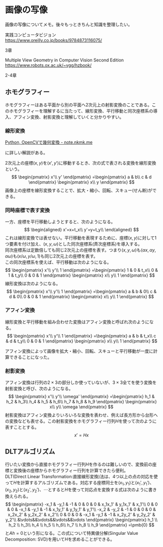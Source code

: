 # 画像の写像

画像の写像についてメモ。後々もっときちんと知識を整理したい。

実践コンピュータビジョン  
https://www.oreilly.co.jp/books/9784873116075/

3章

Multiple View Geometry in Computer Vision
Second Edition  
https://www.robots.ox.ac.uk/~vgg/hzbook/

2-4章

## ホモグラフィー

ホモグラフィーはある平面から別の平面へ2次元上の射影変換のことである。このホモグラフィーを理解するに当たって、線形変換、平行移動と同次座標系の導入、アフィン変換、射影変換と理解していくと分かりやすい。

### 線形変換

[Python, OpenCVで幾何変換 - note.nkmk.me](https://note.nkmk.me/python-opencv-warp-affine-perspective/)

に詳しい解説がある。


2次元上の座標$(x,y)$を$(x',y')$に移動するとき、次の式で表される変換を線形変換という。
$$
\begin{pmatrix}
x'\\
y'
\end{pmatrix}
=\begin{pmatrix}
a & b\\
c & d
\end{pmatrix}
\begin{pmatrix}
x\\
y
\end{pmatrix}
$$
画像上の座標を線形変換することで、拡大・縮小、回転、スキュー(せん断)ができる。

### 同時座標で表す変換

一方、座標を平行移動しようとすると、次のようになる。
$$
\begin{aligned}
x'=x+t_x\\
y'=y+t_y\\
\end{aligned}
$$
これは線形変換では表せない。平行移動を表現するために、座標$(x,y)$に対して1つ要素を付け加え、$(x,y,\omega)$とした同次座標系(斉次座標系)を導入する。  
同次座標系は定数倍しても同じ2次元上の座標を表す。つまり$(x,y,\omega)$も$(\alpha x,\alpha y,\alpha\omega)$も$(x/\omega,y/\omega,1)$も同じ2次元上の座標を表す。   
この同次座標系を使えば、平行移動は次のようになる。
$$
\begin{pmatrix}
x'\\
y'\\
1
\end{pmatrix}
=\begin{pmatrix}
1 & 0 & t_x\\
0 & 1 & t_y\\
0 & 0 & 1
\end{pmatrix}
\begin{pmatrix}
x\\
y\\
1
\end{pmatrix}
$$
線形変換は次のようになる。
$$
\begin{pmatrix}
x'\\
y'\\
1
\end{pmatrix}
=\begin{pmatrix}
a & b & 0\\
c & d & 0\\
0 & 0 & 1
\end{pmatrix}
\begin{pmatrix}
x\\
y\\
1
\end{pmatrix}
$$

### アフィン変換

線形変換と平行移動を組み合わせた変換はアフィン変換と呼ばれ次のようになる。
$$
\begin{pmatrix}
x'\\
y'\\
1
\end{pmatrix}
=\begin{pmatrix}
a & b & t_x\\
c & d & t_y\\
0 & 0 & 1
\end{pmatrix}
\begin{pmatrix}
x\\
y\\
1
\end{pmatrix}
$$

アフィン変換によって画像を拡大・縮小、回転、スキューと平行移動が一度に計算できることになった。

### 射影変換

アフィン変換は行列の$2\times3$の部分しか使っていないが、$3\times3$全てを使う変換を射影変換と呼び、次のようになる。
$$
\begin{pmatrix}
x'\\
y'\\
\omega'
\end{pmatrix}
=\begin{pmatrix}
h_1 & h_2 & h_3\\
h_4 & h_5 & h_6\\
h_7 & h_8 & h_9
\end{pmatrix}
\begin{pmatrix}
x\\
y\\
\omega
\end{pmatrix}
$$
射影変換はアフィン変換よりいろいろな変換を表わせ、例えば長方形から台形への変換なども表せる。この射影変換をホモグラフィー行列$H$を使って次のように表すこととする。
$$
x'=Hx
$$

## DLTアルゴリズム

行いたい変換から直接ホモグラフィー行列$H$を作るのは難しいので、変換前の座標と変換後の座標からホモグラフィー行列を計算できたら便利。  
DLT(Direct Linear Transformation:直接線形変換)法は、4つ以上の点の対応を使って$H$を計算するアルゴリズムである。対応する座標同士を$(x_1,y_1)$と$(x_1',y_1')$、$(x_2,y_2)$と$(x_2',y_2')$、$\cdots$とすると$H$を使って対応点を変換する式は次のように書き換えられる。
$$
\begin{pmatrix}
-x_1 & -y_1 & -1 & 0 & 0 & 0 & x_1x_1' & y_1x_1' & x_1'\\
0 & 0 & 0 & -x_1 & -y_1 & -1 & x_1y_1' & y_1y_1' & y_1'\\
-x_2 & -y_2 & -1 & 0 & 0 & 0 & x_2x_2' & y_2x_2' & x_2'\\
0 & 0 & 0 & -x_1 & -y_1 & -1 & x_2y_2' & y_2y_2' & y_2'\\
&\vdots&&\vdots&&\vdots&&\vdots
\end{pmatrix}
\begin{pmatrix}
h_1 \\ h_2 \\ h_3\\
h_4 \\ h_5 \\ h_6\\
h_7 \\ h_8 \\ h_9
\end{pmatrix}
=\pmb{0}
$$
と$Ah=0$という形になる。この式について特異値分解(Singular Value Decomposition: SVD)を用いて$H$を求めることができる。